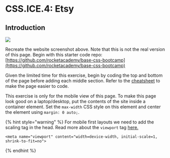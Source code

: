 # CSS.ICE.4: Etsy

## Introduction

![](../../.gitbook/assets/etsy.jpg)

Recreate the website screenshot above. Note that this is not the real version of this page. Begin with this starter code repo: [https://github.com/rocketacademy/base-css-bootcamp](https://github.com/rocketacademy/base-css-bootcamp)

Given the limited time for this exercise, begin by coding the top and bottom of the page before adding each middle section. Refer to the [cheatsheet](../css-1-basic-css.md#exercise-tips-cheatsheet) to make the page easier to code.

This exercise is only for the mobile view of this page. To make this page look good on a laptop/desktop, put the contents of the site inside a container element. Set the `max-width` CSS style on this element and center the element using `margin: 0 auto;`.

{% hint style="warning" %}
For mobile first layouts we need to add the scaling tag in the head. Read more about the `viewport` tag [here.](https://developer.mozilla.org/en-US/docs/Web/HTML/Viewport\_meta\_tag)

```markup
<meta name="viewport" content="width=device-width, initial-scale=1, shrink-to-fit=no">
```
{% endhint %}
